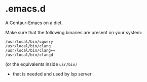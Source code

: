 # .emacs.d
A Centaur-Emacs on a diet.

Make sure that the following binaries are present on your system:

```
/usr/local/bin/cquery
/usr/local/bin/clang
/usr/local/bin/clang++
/usr/local/bin/clangd
```
(or the equivalents inside `usr/bin/`

- that is needed and used by lsp server


